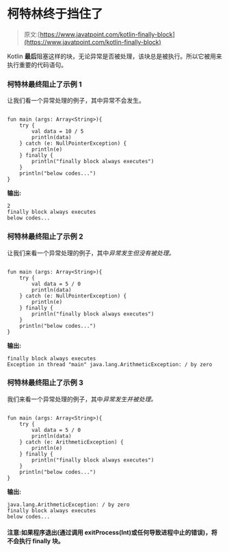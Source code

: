 # 柯特林终于挡住了

> 原文:[https://www.javatpoint.com/kotlin-finally-block](https://www.javatpoint.com/kotlin-finally-block)

Kotlin **最后**阻塞这样的块，无论异常是否被处理，该块总是被执行。所以它被用来执行重要的代码语句。

### 柯特林最终阻止了示例 1

让我们看一个异常处理的例子，其中异常不会发生。

```

fun main (args: Array<String>){
    try {
        val data = 10 / 5
        println(data)
    } catch (e: NullPointerException) {
        println(e)
    } finally {
        println("finally block always executes")
    }
    println("below codes...")
}

```

**输出:**

```
2
finally block always executes
below codes...

```

### 柯特林最终阻止了示例 2

让我们来看一个异常处理的例子，其中*异常发生但没有被处理。*

```

fun main (args: Array<String>){
    try {
        val data = 5 / 0
        println(data)
    } catch (e: NullPointerException) {
        println(e)
    } finally {
        println("finally block always executes")
    }
    println("below codes...")
}

```

**输出:**

```
finally block always executes
Exception in thread "main" java.lang.ArithmeticException: / by zero

```

### 柯特林最终阻止了示例 3

我们来看一个异常处理的例子，其中*异常发生并被处理。*

```

fun main (args: Array<String>){
    try {
        val data = 5 / 0
        println(data)
    } catch (e: ArithmeticException) {
        println(e)
    } finally {
        println("finally block always executes")
    }
    println("below codes...")
}

```

**输出:**

```
java.lang.ArithmeticException: / by zero
finally block always executes
below codes...

```

#### 注意:如果程序退出(通过调用 exitProcess(Int)或任何导致进程中止的错误)，将不会执行 finally 块。